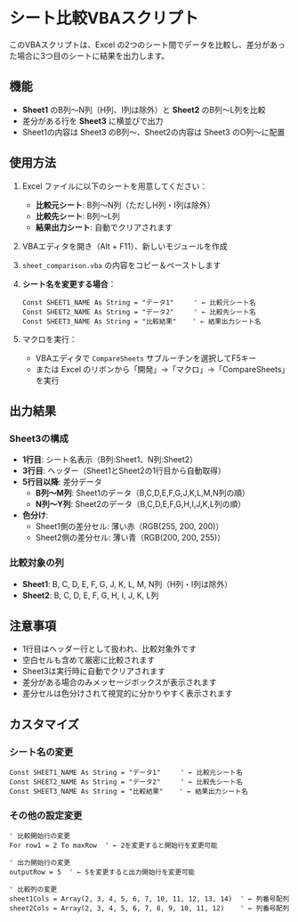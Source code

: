 # シート比較VBAスクリプト

このVBAスクリプトは、Excel の2つのシート間でデータを比較し、差分があった場合に3つ目のシートに結果を出力します。

## 機能

- **Sheet1** のB列～N列（H列、I列は除外）と **Sheet2** のB列～L列を比較
- 差分がある行を **Sheet3** に横並びで出力
- Sheet1の内容は Sheet3 のB列～、Sheet2の内容は Sheet3 のO列～に配置

## 使用方法

1. Excel ファイルに以下のシートを用意してください：
   - **比較元シート**: B列～N列（ただしH列・I列は除外）
   - **比較先シート**: B列～L列
   - **結果出力シート**: 自動でクリアされます

2. VBAエディタを開き（Alt + F11）、新しいモジュールを作成

3. `sheet_comparison.vba` の内容をコピー＆ペーストします

4. **シート名を変更する場合**：
   ```vba
   Const SHEET1_NAME As String = "データ1"     ' ← 比較元シート名
   Const SHEET2_NAME As String = "データ2"     ' ← 比較先シート名
   Const SHEET3_NAME As String = "比較結果"    ' ← 結果出力シート名
   ```

5. マクロを実行：
   - VBAエディタで `CompareSheets` サブルーチンを選択してF5キー
   - または Excel のリボンから「開発」→「マクロ」→「CompareSheets」を実行

## 出力結果

### Sheet3の構成
- **1行目**: シート名表示（B列:Sheet1、N列:Sheet2）
- **3行目**: ヘッダー（Sheet1とSheet2の1行目から自動取得）
- **5行目以降**: 差分データ
  - **B列～M列**: Sheet1のデータ（B,C,D,E,F,G,J,K,L,M,N列の順）
  - **N列～Y列**: Sheet2のデータ（B,C,D,E,F,G,H,I,J,K,L列の順）
- **色分け**: 
  - Sheet1側の差分セル: 薄い赤（RGB(255, 200, 200)）
  - Sheet2側の差分セル: 薄い青（RGB(200, 200, 255)）

### 比較対象の列
- **Sheet1**: B, C, D, E, F, G, J, K, L, M, N列（H列・I列は除外）
- **Sheet2**: B, C, D, E, F, G, H, I, J, K, L列

## 注意事項

- 1行目はヘッダー行として扱われ、比較対象外です
- 空白セルも含めて厳密に比較されます
- Sheet3は実行時に自動でクリアされます
- 差分がある場合のみメッセージボックスが表示されます
- 差分セルは色分けされて視覚的に分かりやすく表示されます

## カスタマイズ

### シート名の変更
```vba
Const SHEET1_NAME As String = "データ1"     ' ← 比較元シート名
Const SHEET2_NAME As String = "データ2"     ' ← 比較先シート名
Const SHEET3_NAME As String = "比較結果"    ' ← 結果出力シート名
```

### その他の設定変更
```vba
' 比較開始行の変更
For row1 = 2 To maxRow  ' ← 2を変更すると開始行を変更可能

' 出力開始行の変更
outputRow = 5  ' ← 5を変更すると出力開始行を変更可能

' 比較列の変更
sheet1Cols = Array(2, 3, 4, 5, 6, 7, 10, 11, 12, 13, 14)  ' ← 列番号配列
sheet2Cols = Array(2, 3, 4, 5, 6, 7, 8, 9, 10, 11, 12)    ' ← 列番号配列
```